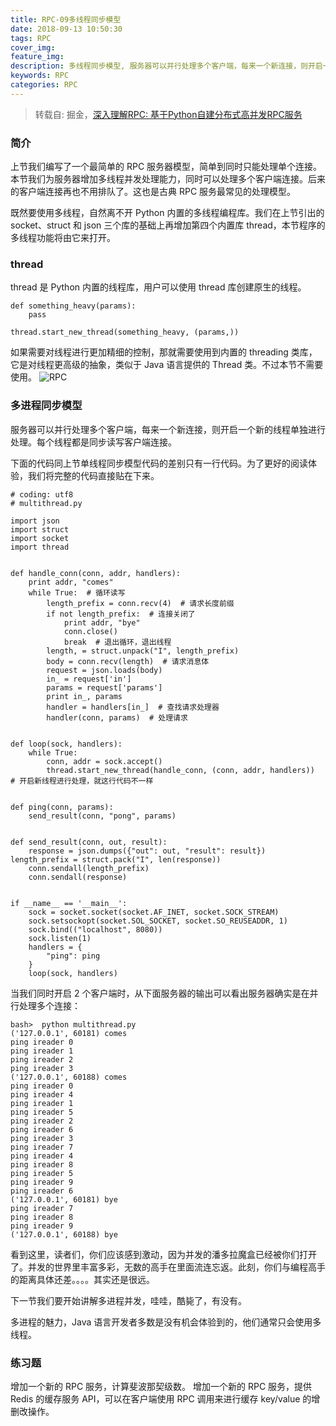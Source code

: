 ```yaml
---
title: RPC-09多线程同步模型
date: 2018-09-13 10:50:30
tags: RPC
cover_img:
feature_img:
description: 多线程同步模型, 服务器可以并行处理多个客户端，每来一个新连接，则开启一个新的线程单独进行处理。每个线程都是同步读写客户端连接。
keywords: RPC
categories: RPC
---
```


> 转载自: 掘金，[深入理解RPC: 基于Python自建分布式高并发RPC服务](https://juejin.im/book/5af56a3c518825426642e004)

### 简介
上节我们编写了一个最简单的 RPC 服务器模型，简单到同时只能处理单个连接。本节我们为服务器增加多线程并发处理能力，同时可以处理多个客户端连接。后来的客户端连接再也不用排队了。这也是古典 RPC 服务最常见的处理模型。

既然要使用多线程，自然离不开 Python 内置的多线程编程库。我们在上节引出的 socket、struct 和 json 三个库的基础上再增加第四个内置库 thread，本节程序的多线程功能将由它来打开。

### thread
thread 是 Python 内置的线程库，用户可以使用 thread 库创建原生的线程。
```
def something_heavy(params):
    pass
    
thread.start_new_thread(something_heavy, (params,))
```

如果需要对线程进行更加精细的控制，那就需要使用到内置的 threading 类库，它是对线程更高级的抽象，类似于 Java 语言提供的 Thread 类。不过本节不需要使用。
![RPC](https://user-gold-cdn.xitu.io/2018/5/16/163686a461346432?imageView2/0/w/1280/h/960/format/webp/ignore-error/1)

### 多进程同步模型
服务器可以并行处理多个客户端，每来一个新连接，则开启一个新的线程单独进行处理。每个线程都是同步读写客户端连接。

下面的代码同上节单线程同步模型代码的差别只有一行代码。为了更好的阅读体验，我们将完整的代码直接贴在下来。
```
# coding: utf8
# multithread.py

import json
import struct
import socket
import thread


def handle_conn(conn, addr, handlers):
    print addr, "comes"
    while True:  # 循环读写
        length_prefix = conn.recv(4)  # 请求长度前缀
        if not length_prefix:  # 连接关闭了
            print addr, "bye"
            conn.close()
            break  # 退出循环，退出线程
        length, = struct.unpack("I", length_prefix)
        body = conn.recv(length)  # 请求消息体  
        request = json.loads(body)
        in_ = request['in']
        params = request['params']
        print in_, params
        handler = handlers[in_]  # 查找请求处理器
        handler(conn, params)  # 处理请求


def loop(sock, handlers):
    while True:
        conn, addr = sock.accept()
        thread.start_new_thread(handle_conn, (conn, addr, handlers))  # 开启新线程进行处理，就这行代码不一样


def ping(conn, params):
    send_result(conn, "pong", params)


def send_result(conn, out, result):
    response = json.dumps({"out": out, "result": result})
length_prefix = struct.pack("I", len(response))
    conn.sendall(length_prefix)
    conn.sendall(response)


if __name__ == '__main__':
    sock = socket.socket(socket.AF_INET, socket.SOCK_STREAM)
    sock.setsockopt(socket.SOL_SOCKET, socket.SO_REUSEADDR, 1)
    sock.bind(("localhost", 8080))
    sock.listen(1)
    handlers = {
        "ping": ping
    }
    loop(sock, handlers)
```

当我们同时开启 2 个客户端时，从下面服务器的输出可以看出服务器确实是在并行处理多个连接：
```
bash>  python multithread.py
('127.0.0.1', 60181) comes
ping ireader 0
ping ireader 1
ping ireader 2
ping ireader 3
('127.0.0.1', 60188) comes
ping ireader 0
ping ireader 4
ping ireader 1
ping ireader 5
ping ireader 2
ping ireader 6
ping ireader 3
ping ireader 7
ping ireader 4
ping ireader 8
ping ireader 5
ping ireader 9
ping ireader 6
('127.0.0.1', 60181) bye
ping ireader 7
ping ireader 8
ping ireader 9
('127.0.0.1', 60188) bye
```

看到这里，读者们，你们应该感到激动，因为并发的潘多拉魔盒已经被你们打开了。并发的世界里丰富多彩，无数的高手在里面流连忘返。此刻，你们与编程高手的距离具体还差。。。。其实还是很远。

下一节我们要开始讲解多进程并发，哇哇，酷毙了，有没有。

多进程的魅力，Java 语言开发者多数是没有机会体验到的，他们通常只会使用多线程。

### 练习题
增加一个新的 RPC 服务，计算斐波那契级数。
增加一个新的 RPC 服务，提供 Redis 的缓存服务 API，可以在客户端使用 RPC 调用来进行缓存 key/value 的增删改操作。

